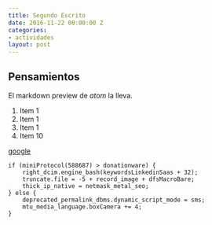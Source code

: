 ```yaml
---
title: Segundo Escrito
date: 2016-11-22 00:00:00 Z
categories:
- actividades
layout: post
---
```


## Pensamientos

El markdown preview de _atom_ la lleva.

1. Item 1
1. Item 1
1. Item 1
1. Item 10

[google](google.com "hey")

```
if (miniProtocol(588687) > donationware) {
    right_dcim.engine_bash(keywordsLinkedinSaas + 32);
    truncate.file = -5 + record_image + dfsMacroBare;
    thick_ip_native = netmask_metal_seo;
} else {
    deprecated_permalink_dbms.dynamic_script_mode = sms;
    mtu_media_language.boxCamera += 4;
}
```
